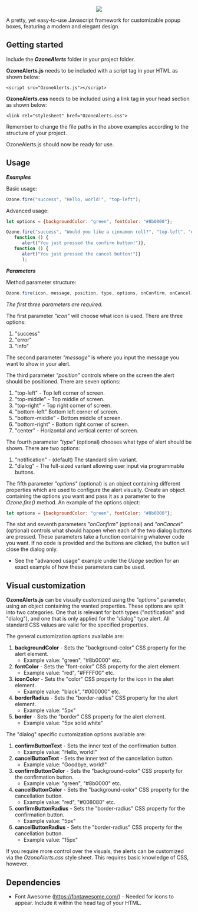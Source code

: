<p align="center">
   <img src="https://user-images.githubusercontent.com/49065176/118849587-2b0e5500-b8d0-11eb-9b7c-8fe8beb3fd14.png">
</p>

A pretty, yet easy-to-use Javascript framework for customizable popup boxes, featuring a modern and elegant design. 

## Getting started

Include the ***OzoneAlerts*** folder in your project folder.  

**OzoneAlerts.js** needs to be included with a script tag in your HTML as shown below:

```<script src="OzoneAlerts.js"></script>```

**OzoneAlerts.css** needs to be included using a link tag in your head section as shown below: 

```<link rel="stylesheet" href="OzoneAlerts.css">```

Remember to change the file paths in the above examples according to the structure of your project. 

OzoneAlerts.js should now be ready for use. 

## Usage

***Examples***

Basic usage: 
```javascript
Ozone.fire("success", "Hello, world!", "top-left");
```
Advanced usage: 
```javascript
let options = {backgroundColor: "green", fontColor: "#8b0000"};

Ozone.fire("success", "Would you like a cinnamon roll?", "top-left", "dialog", options, 
   function () { 
      alert("You just pressed the confirm button!")}, 
   function () {
      alert("You just pressed the cancel button!")}
      );
```


***Parameters***

Method parameter structure:
```javascript
Ozone.fire(icon, message, position, type, options, onConfirm, onCancel); 
```

*The first three parameters are required.*

The first parameter *"icon"* will choose what icon is used. There are three options:
 1. "success"
 2. "error"
 3. "info"
 
The second parameter *"message"* is where you input the message you want to show in your alert. 

The third parameter *"position"* controls where on the screen the alert should be positioned. There are seven options: 
 1. "top-left" - Top left corner of screen. 
 2. "top-middle" - Top middle of screen.
 3. "top-right" - Top right corner of screen.
 4. "bottom-left" Bottom left corner of screen.
 5. "bottom-middle" - Bottom middle of screen.
 6. "bottom-right" - Bottom right corner of screen.
 7. "center" - Horizontal and vertical center of screen. 

The fourth parameter *"type"* (optional) chooses what type of alert should be shown. There are two options:
 1. "notification" - (default) The standard slim variant. 
 2. "dialog" - The full-sized variant allowing user input via programmable buttons. 

The fifth parameter *"options"* (optional) is an object containing different properties which are used to configure the alert visually. Create an object containing the options you want and pass it as a parameter to the  *Ozone.fire()* method.
An example of the options object:

```javascript 
let options = {backgroundColor: "green", fontColor: "#8b0000"};  
```
 
 The sixt and seventh parameters *"onConfirm"* (optional) and *"onCancel"* (optional) controls what should happen when each of the two dialog buttons are pressed.
 These parameters take a function containing whatever code you want. If no code is provided and the buttons are clicked, the button will close the dialog only. 
  - See the "advanced usage" example under the *Usage* section for an exact example of how these parameters can be used. 
 
## Visual customization 

**OzoneAlerts.js** can be visually customized using the *"options"* parameter, using an object containing the wanted properties. These options are split into two categories. One that is relevant for both types ("notification" and "dialog"), and one that is only applied for the "dialog" type alert. All standard CSS values are valid for the specified properties.

The general customization options available are: 
 1. **backgroundColor** - Sets the "background-color" CSS property for the alert element.
     - Example value: "green", "#8b0000" etc. 
 2. **fontColor** - Sets the "font-color" CSS property for the alert element.
     - Example value: "red", "#FFFF00" etc. 
 3. **iconColor** - Sets the "color" CSS property for the icon in the alert element.
     - Example value: "black", "#000000" etc.  
 4. **borderRadius** - Sets the "border-radius" CSS property for the alert element. 
     - Example value: "5px"
 5. **border** - Sets the "border" CSS property for the alert element. 
     - Example value: "5px solid white" 

The "dialog" specific customization options available are: 
 1. **confirmButtonText** - Sets the inner text of the confirmation button. 
     - Example value: "Hello, world!"
 2. **cancelButtonText** - Sets the inner text of the cancellation button.
     - Example value: "Goodbye, world!"
 3. **confirmButtonColor** - Sets the "background-color" CSS property for the confirmation button.
     - Example value: "green", "#8b0000" etc. 
 4. **cancelButtonColor** - Sets the "background-color" CSS property for the cancellation button. 
     - Example value: "red", "#008080" etc. 
 5. **confirmButtonRadius** - Sets the "border-radius" CSS property for the confirmation button. 
     - Example value: "5px"
 6. **cancelButtonRadius** - Sets the "border-radius" CSS property for the cancellation button.
     - Example value: "15px"


If you require more control over the visuals, the alerts can be customized via the *OzoneAlerts.css* style sheet. This requires basic knowledge of CSS, however.
 
## Dependencies 
  - Font Awesome (https://fontawesome.com/) - Needed for icons to appear. Include it within the head tag of your HTML. 
